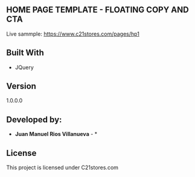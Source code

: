 ## HOME PAGE TEMPLATE - FLOATING COPY AND CTA

Live sammple:
https://www.c21stores.com/pages/hp1


## Built With

* JQuery

## Version

1.0.0.0

## Developed by:

* **Juan Manuel Rios Villanueva** - * 

<!-- See also the list of [contributors](https://github.com/your/project/contributors) who participated in this project. -->

## License

This project is licensed under C21stores.com<!--  - see the [LICENSE.md](LICENSE.md) file for details -->

<!-- ## Acknowledgments

* Hat tip to anyone who's code was used
* Inspiration
* etc
 -->